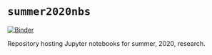 # `summer2020nbs`

[![Binder](https://mybinder.org/badge_logo.svg)](https://mybinder.org/v2/gh/neelsmith/summer2020nbs/master)

Repository hosting Jupyter notebooks for summer, 2020, research.
